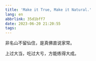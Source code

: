 ```yaml
---
title: 'Make it True, Make it Natural.'
lang: en
abbrlink: 35d1bff7
date: 2023-06-20 21:20:55
tags:
---
```


非名山不留仙住，是真佛直说家常。

上过大当，吃过大亏，方能练得大成。


